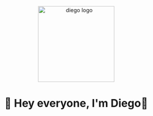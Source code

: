 
<p align="center">
<img align="center" width="200" src="https://lh3.googleusercontent.com/fife/AAbDypBMT9hNaKyY44GK_fnRxZ8hc3CvHTKMD39Qs6ca5SuylepfNIaILwGCw7HUUZwj5Du0YrNN2g8dW_M8U_dUSt1jl0VxKZnUqWtvtMgXUKUC7v7d_jtbBgU7bGcjDwyCxULK-GvljAQ45FJsqbAoBYaUaGo4tGCLnGyTPFsNG0ZxAY1RzxkdtNNViaNeKqCLtMwZ8iGmcU4gSmuFNsS5NT6HKZzEfUSrh2wxqDZoyYtyO6RP-g7W9-KGPpIKmMYD6zd4wuR5BoMKWkN00L-m-VO24GhK9VgZ5uQTZhvGoHHDgTx50o1Y3xN5tKRjR-OI8hAhor6RxpBbNDu-JA6abdNjOELKCt-R1AbsD5Hi9_EQZ7n9gGvkTBIQUTyaiPmEZzNFJryCFadSHTncbYzVCn4ocgOgjlVvftxzN3GEHMoLe5Oenxa-5S0Ys2qTXDMJT1bpv0fWibzsOBt09_QS7rEXi-LkMcXNVFIFi3NArRmKaXGq6-wdYxh7-SwRlUt8BMl8KuPBnwCsDgNhD_KaCbnNg0HTskQIemBleFkUO__RDo0_Lcmxs4LEJCnk0_Di5b8CIEXWmhB8JPfLaPL1exzzneWcBKYpv0QmvqkvPL4FTfeXpwTCis2IY3eAWahxTwMtBrwZ85z7TN5himlCD6y3CY0Ty93--fiMXieyrJNTc8JvETLyNZJ5kN7nrZW1DOu1baYINr6xr8W3hh-l_Ukk2Fd6_Y-T0Up2kGqO4ESUNawv1gODWb1JfY-NkjhMQ75PWoElKE1dwCdfpryK9vt_UELvnFX9yDJVOCoaFzMfQVPkYVDiTF6M9O1MrJcQVhqimRmxq77dIJufByuOt42n-WcjzeVJz1EAVtrwt0E4mEXj-2eJVDj-AlSNRuLmnryHFuYmrYBCw3lFR2_wHl0007av2uHyv9mf652zqLhT_M2DmGQaYpurv64UdDJzcUE-hZyrceHFtFVTKgI0R28CCw-ZQp_vJT-VQYwBH6Kb-D67X8_t4vZWUWGXhRr9NKywUwsYO-hNuMuFVZhsqiiFv2zFHaBIOagRY_Xde0V2uQzTThvDV8hbBxdNxAFF96Nyp7pTdIC6KKZEW9HZpBmrPPOJ20WtDseBqlWwxS8_SYiAxWdoh9KIfO41fiDiQlmRDpEUGFX5oPVdV1Ky3466OBb-oanrP3sWiKgLWfro4muRc7g2YuEuY1POCaPPUwshCRQ7z1MEUMQYhNRuIABSjcuI6ky9lbOTywno-seo9lYgfrjtvfjrUUYGWq2o_Qr1x0J8zC3zIHpiKk7Zs12ZLa0udbwk2b5cFH48iMDEAp0DDkmhABCZto3GVSjE2n15dfMSVebOhV1F0HEdRRULKSNaqXfkCL9idEc-ZZPxBKZ4YVai87xkkfItvYnPPE5nae9svN76IlcdF0VhQ8tWpWL9NDeFN6j7L-7VyHJMtCze2L3OnJkQnHlMdlkAH_VByYqsVyo5oFNeEBGYo7_KvS5L5P6qaW_k3s2l_nQjWmOEQVswYh0PHujWXKS4BYb8LC1aO1YVLw2o91JPJVaUHvL7_Ddg9oPTok2Qy-bGlG3GtENeDQKN3MdW0AkPWDu_N7UoKBVczx4LsUef-95nQ0FCKGapqA=w1853-h899" alt="diego logo">
</p>
<h1 align="center">👋 Hey everyone, I'm Diego👋</h1>
<!--
**d1egovasquez/d1egovasquez** is a ✨ _special_ ✨ repository because its `README.md` (this file) appears on your GitHub profile.

Here are some ideas to get you started:

- 🔭 I’m currently working on ...
- 🌱 I’m currently learning ...
- 👯 I’m looking to collaborate on ...
- 🤔 I’m looking for help with ...
- 💬 Ask me about ...
- 📫 How to reach me: ...
- 😄 Pronouns: ...
- ⚡ Fun fact: ...
-->
<h3>Im listening to</h3>



[![spotify-github-profile](https://spotify-github-profile.vercel.app/api/view?uid=suculento1&cover_image=true&theme=default&show_offline=false)](https://spotify-github-profile.vercel.app/api/view?uid=suculento1&redirect=true)
